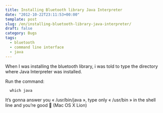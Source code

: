 ```yaml
---
title: Installing Bluetooth library Java Interpreter
date: "2012-10-22T23:11:53+00:00"
template: post
slug: /en/installing-bluetooth-library-java-interpreter/
draft: false
category: Bugs
tags:
  - bluetooth
  - command line interface
  - java
---
```


When I was installing the bluetooth library, i was told to type the directory where Java Interpreter was installed.

Run the command: 
```
  which java
```
    
It&rsquo;s gonna answer you « /usr/bin/java », type only « /usr/bin » in the shell line and you&rsquo;re good 🙂 (Mac OS X Lion)

